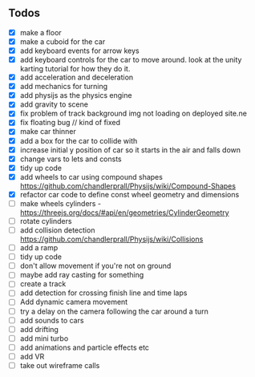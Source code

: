 ## Todos

-   [x] make a floor
-   [x] make a cuboid for the car
-   [x] add keyboard events for arrow keys
-   [x] add keyboard controls for the car to move around. look at the unity karting tutorial for how they do it.
-   [x] add acceleration and deceleration
-   [x] add mechanics for turning
-   [x] add physijs as the physics engine
-   [x] add gravity to scene
-   [x] fix problem of track background img not loading on deployed site.ne
-   [x] fix floating bug // kind of fixed
-   [x] make car thinner
-   [x] add a box for the car to collide with
-   [x] increase initial y position of car so it starts in the air and falls down
-   [x] change vars to lets and consts
-   [x] tidy up code
-   [x] add wheels to car using compound shapes https://github.com/chandlerprall/Physijs/wiki/Compound-Shapes
-   [x] refactor car code to define const wheel geometry and dimensions
-   [ ] make wheels cylinders - https://threejs.org/docs/#api/en/geometries/CylinderGeometry
-   [ ] rotate cylinders
-   [ ] add collision detection https://github.com/chandlerprall/Physijs/wiki/Collisions
-   [ ] add a ramp
-   [ ] tidy up code
-   [ ] don't allow movement if you're not on ground
-   [ ] maybe add ray casting for something
-   [ ] create a track
-   [ ] add detection for crossing finish line and time laps
-   [ ] Add dynamic camera movement
-   [ ] try a delay on the camera following the car around a turn
-   [ ] add sounds to cars
-   [ ] add drifting
-   [ ] add mini turbo
-   [ ] add animations and particle effects etc
-   [ ] add VR
-   [ ] take out wireframe calls
